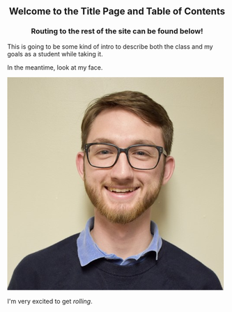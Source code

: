 <div align="center">
	<h2>Welcome to the Title Page and Table of Contents</h2>
	<h3>Routing to the rest of the site can be found below!</h3>
</div>

This is going to be some kind of intro to describe both the class and my goals as a student while taking it.

In the meantime, look at my face.

![Greg's Face, 20%](images/headshot_crop.png)

I'm very excited to get _rolling_.
